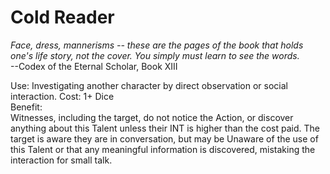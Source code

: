 # Cold Reader

*Face, dress, mannerisms -- these are the pages of the book that holds one's life story, not the cover. You simply must learn to see the words.*  
--Codex of the Eternal Scholar, Book XIII

Use: Investigating another character by direct observation or social interaction. 
Cost: 1+ Dice  
Benefit:  
Witnesses, including the target, do not notice the Action, or discover anything about this Talent unless their INT is higher than the cost paid. The target is aware they are in conversation, but may be Unaware of the use of this Talent or that any meaningful information is discovered, mistaking the interaction for small talk.